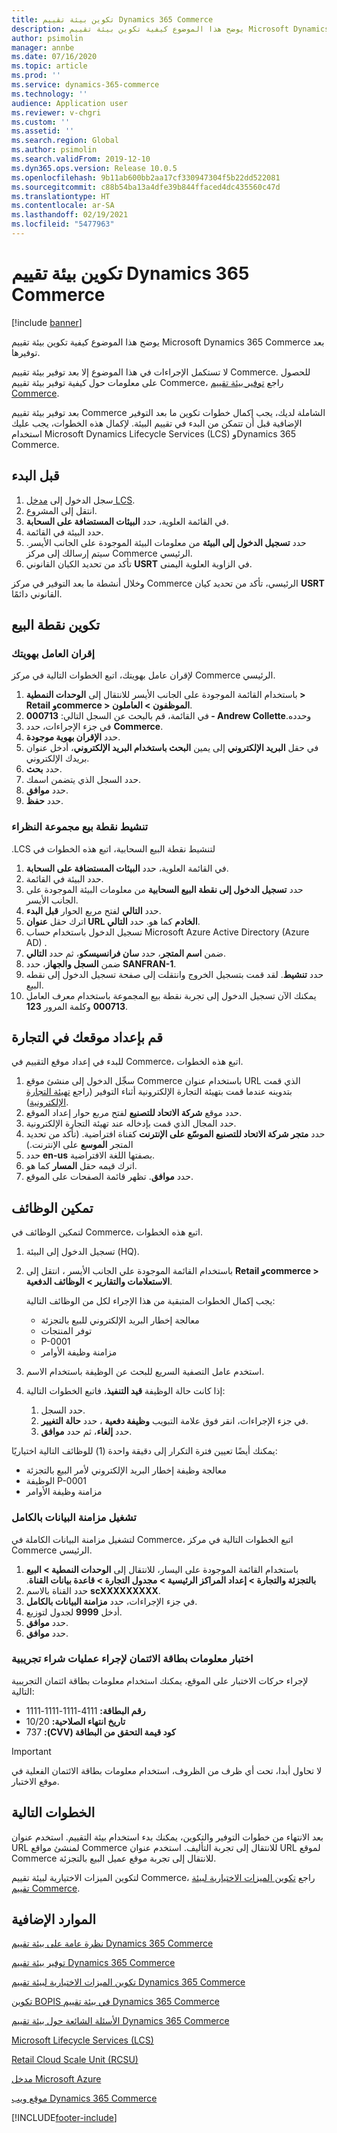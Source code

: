 ```yaml
---
title: تكوين بيئة تقييم Dynamics 365 Commerce
description: يوضح هذا الموضوع كيفية تكوين بيئة تقييم Microsoft Dynamics 365 Commerce بعد توفيرها.
author: psimolin
manager: annbe
ms.date: 07/16/2020
ms.topic: article
ms.prod: ''
ms.service: dynamics-365-commerce
ms.technology: ''
audience: Application user
ms.reviewer: v-chgri
ms.custom: ''
ms.assetid: ''
ms.search.region: Global
ms.author: psimolin
ms.search.validFrom: 2019-12-10
ms.dyn365.ops.version: Release 10.0.5
ms.openlocfilehash: 9b11ab600bb2aa17cf330947304f5b22dd522081
ms.sourcegitcommit: c88b54ba13a4dfe39b844ffaced4dc435560c47d
ms.translationtype: HT
ms.contentlocale: ar-SA
ms.lasthandoff: 02/19/2021
ms.locfileid: "5477963"
---
```

# <a name="configure-a-dynamics-365-commerce-evaluation-environment"></a>تكوين بيئة تقييم Dynamics 365 Commerce

[!include [banner](includes/banner.md)]

يوضح هذا الموضوع كيفية تكوين بيئة تقييم Microsoft Dynamics 365 Commerce بعد توفيرها.

لا تستكمل الإجراءات في هذا الموضوع إلا بعد توفير بيئة تقييم Commerce. للحصول على معلومات حول كيفية توفير بيئة تقييم Commerce، راجع [توفير بيئة تقييم Commerce](provisioning-guide.md).

بعد توفير بيئة تقييم Commerce الشاملة لديك، يجب إكمال خطوات تكوين ما بعد التوفير الإضافية قبل أن تتمكن من البدء في تقييم البيئة. لإكمال هذه الخطوات، يجب عليك استخدام Microsoft Dynamics Lifecycle Services (LCS) وDynamics 365 Commerce.

## <a name="before-you-start"></a>قبل البدء

1. سجل الدخول إلى [مدخل LCS](https://lcs.dynamics.com).
1. انتقل إلى المشروع.
1. في القائمة العلوية، حدد **البيئات المستضافة على السحابة**.
1. حدد البيئة في القائمة.
1. حدد **تسجيل الدخول إلى البيئة** من معلومات البيئة الموجودة على الجانب الأيسر. سيتم إرسالك إلى مركز Commerce الرئيسي.
1. تأكد من تحديد الكيان القانوني **USRT** في الزاوية العلوية اليمنى.

وخلال أنشطة ما بعد التوفير في مركز Commerce الرئيسي، تأكد من تحديد كيان **USRT** القانوني دائمًا.

## <a name="configure-the-point-of-sale"></a>تكوين نقطة البيع

### <a name="associate-a-worker-with-your-identity"></a>إقران العامل بهويتك

لإقران عامل بهويتك، اتبع الخطوات التالية في مركز Commerce الرئيسي.

1. باستخدام القائمة الموجودة على الجانب الأيسر للانتقال إلى **الوحدات النمطية \> Retail وcommerce \> الموظفون \> العاملون**.
1. في القائمة، قم بالبحث عن السجل التالي: **000713 - Andrew Collette‬‏‫**‬‏‫ وحدده.‬
1. في جزء الإجراءات، حدد **Commerce**.
1. حدد **الإقران بهوية موجودة**.
1. في حقل **البريد الإلكتروني** إلى يمين **‏‫البحث باستخدام البريد الإلكتروني‬**، أدخل عنوان بريدك الإلكتروني.
1. حدد **بحث**.
1. حدد السجل الذي يتضمن اسمك.
1. حدد **موافق**.
1. حدد **حفظ**.

### <a name="activate-cloud-pos"></a>تنشيط نقطة بيع مجموعة النظراء

لتنشيط ‏‫نقطة البيع السحابية، اتبع هذه الخطوات في LCS.

1. في القائمة العلوية، حدد **البيئات المستضافة على السحابة**.
1. حدد البيئة في القائمة.
1. حدد **تسجيل الدخول إلى نقطة البيع السحابية** من معلومات البيئة الموجودة على الجانب الأيسر.
1. حدد **التالي** لفتح مربع الحوار **‏‫قبل البدء‬**.
1. اترك حقل **عنوان URL الخادم** كما هو. حدد **التالي**.
1. تسجيل الدخول باستخدام حساب Microsoft Azure Active Directory (Azure AD) .
1. ضمن **اسم المتجر**، حدد **سان فرانسيسكو**، ثم حدد **التالي**.
1. ضمن **‏‫السجل والجهاز‬**، حدد **SANFRAN-1**.
1. حدد **تنشيط**. لقد قمت بتسجيل الخروج وانتقلت إلى صفحة تسجيل الدخول إلى نقطه البيع.
1. يمكنك الآن تسجيل الدخول إلى ‏‫تجربة ‏‫نقطة بيع المجموعة‬‬ باستخدام معرف العامل **000713** وكلمة المرور **123**.

## <a name="set-up-your-site-in-commerce"></a>قم بإعداد موقعك في التجارة

للبدء في إعداد موقع التقييم في Commerce، اتبع هذه الخطوات.

1. سجِّل الدخول إلى منشئ موقع Commerce باستخدام عنوان URL الذي قمت بتدوينه عندما قمت بتهيئة التجارة الإلكترونية أثناء التوفير (راجع [تهيئة التجارة الإلكترونية](provisioning-guide.md#initialize-e-commerce)).
1. حدد موقع **‏‫شركة الاتحاد للتصنيع‬** لفتح مربع حوار إعداد الموقع.
1. حدد المجال الذي قمت بإدخاله عند تهيئة التجارة الإلكترونية.
1. حدد **متجر ‏‫شركة الاتحاد للتصنيع‬ الموسّع على الإنترنت** كقناة افتراضية. (تأكد من تحديد المتجر **الموسع** على الإنترنت.)
1. حدد **en-us** بصفتها اللغة الافتراضية.
1. اترك قيمه حقل **المسار** كما هو.
1. حدد **موافق**. تظهر قائمة الصفحات على الموقع.

## <a name="enable-jobs"></a>تمكين الوظائف

لتمكين الوظائف في Commerce، اتبع هذه الخطوات.

1. تسجيل الدخول إلى البيئة (HQ).
1. باستخدام القائمة الموجودة علي الجانب الأيسر ، انتقل إلى **Retail وcommerce \> الاستعلامات والتقارير \> الوظائف الدفعية**.

    يجب إكمال الخطوات المتبقية من هذا الإجراء لكل من الوظائف التالية:

    * معالجة إخطار البريد الإلكتروني للبيع بالتجزئة
    * توفر المنتجات
    * P-0001
    * مزامنة وظيفة الأوامر

1. استخدم عامل التصفية السريع للبحث عن الوظيفة باستخدام الاسم.
1. إذا كانت حالة الوظيفة **‏‫قيد التنفيذ‬**، فاتبع الخطوات التالية:

    1. حدد السجل.
    1. في جزء الإجراءات، انقر فوق علامة التبويب **وظيفة دفعية** ، حدد **حالة التغيير**.
    1. حدد **إلغاء**، ثم حدد **موافق**.

يمكنك أيضًا تعيين فترة التكرار إلى دقيقة واحدة (1) للوظائف التالية اختياريًا:

* معالجة وظيفة إخطار البريد الإلكتروني لأمر البيع بالتجزئة
* الوظيفة P-0001
* مزامنة وظيفة الأوامر

### <a name="run-full-data-synchronization"></a>تشغيل مزامنة البيانات بالكامل

لتشغيل مزامنة البيانات الكاملة في Commerce، اتبع الخطوات التالية في مركز Commerce الرئيسي.

1. باستخدام القائمة الموجودة على اليسار، للانتقال إلى **الوحدات النمطية \> البيع بالتجزئة والتجارة‬ \> ‏‫إعداد المراكز الرئيسية \> مجدول التجارة \> ‏‫قاعدة بيانات القناة‬**.
1. حدد القناة بالاسم **scXXXXXXXXX**.
1. في جزء الإجراءات، حدد **مزامنة البيانات بالكامل**.
1. أدخل **9999** لجدول لتوزيع.
1. حدد **موافق**.
1. حدد **موافق**.

### <a name="test-credit-card-information-to-do-test-purchases"></a>اختبار معلومات بطاقة الائتمان لإجراء عمليات شراء تجريبية

لإجراء حركات الاختبار على الموقع، يمكنك استخدام معلومات بطاقة ائتمان التجريبية التالية:

- **رقم البطاقة:** 4111-1111-1111-1111
- **تاريخ انتهاء الصلاحية:** 10/20
- **‏‫كود قيمة التحقق من البطاقة (CVV):** 737

> [!IMPORTANT]
> لا تحاول أبدا، تحت أي ظرف من الظروف، استخدام معلومات بطاقة الائتمان الفعلية في موقع الاختبار.

## <a name="next-steps"></a>الخطوات التالية

بعد الانتهاء من خطوات التوفير والتكوين، يمكنك بدء استخدام بيئة التقييم. استخدم عنوان URL لمنشئ مواقع Commerce للانتقال إلى تجربة التأليف. استخدم عنوان URL لموقع Commerce للانتقال إلى تجربة موقع عميل البيع بالتجزئة.

لتكوين الميزات الاختيارية لبيئة تقييم Commerce، راجع [تكوين الميزات الاختيارية لبيئة تقييم Commerce](cpe-optional-features.md).

## <a name="additional-resources"></a>الموارد الإضافية

[نظرة عامة على بيئة تقييم Dynamics 365 Commerce](cpe-overview.md)

[توفير بيئة تقييم Dynamics 365 Commerce](provisioning-guide.md)

[تكوين الميزات الاختيارية لبيئة تقييم Dynamics 365 Commerce](cpe-optional-features.md)

[تكوين BOPIS في بيئة تقييم Dynamics 365 Commerce](cpe-bopis.md)

[الأسئلة الشائعة حول بيئة تقييم Dynamics 365 Commerce](cpe-faq.md)

[Microsoft Lifecycle Services (LCS)](https://docs.microsoft.com/dynamics365/unified-operations/dev-itpro/lifecycle-services/lcs-user-guide)

[Retail Cloud Scale Unit (RCSU)](https://docs.microsoft.com/business-applications-release-notes/october18/dynamics365-retail/retail-cloud-scale-unit)

[مدخل Microsoft Azure](https://azure.microsoft.com/features/azure-portal)

[موقع ويب Dynamics 365 Commerce](https://aka.ms/Dynamics365CommerceWebsite)


[!INCLUDE[footer-include](../includes/footer-banner.md)]
